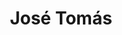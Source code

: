 ---
title: "José Tomás"
url: /castellanos-de-moriscos/jose-tomas/
shop: reparación de automóviles
---